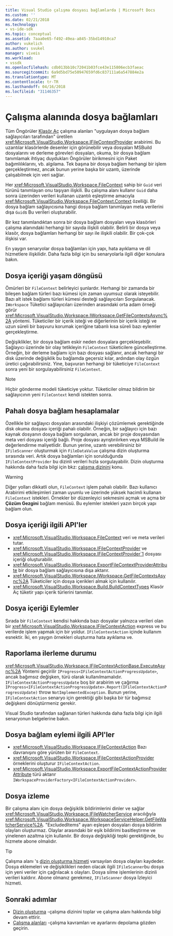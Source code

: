 ```yaml
---
title: Visual Studio çalışma dosyası bağlamlarda | Microsoft Docs
ms.custom: ''
ms.date: 02/21/2018
ms.technology:
- vs-ide-sdk
ms.topic: conceptual
ms.assetid: 7aaa0e65-f492-49ea-a845-35bd14910ca7
author: vukelich
ms.author: svukel
manager: viveis
ms.workload:
- vssdk
ms.openlocfilehash: cdb013bb10c72041b03fce43e115806ecb3faeac
ms.sourcegitcommit: 6a9d5bd75e50947659fd6c837111a6a547884e2a
ms.translationtype: MT
ms.contentlocale: tr-TR
ms.lasthandoff: 04/16/2018
ms.locfileid: "31146357"
---
```

# <a name="workspace-file-contexts"></a>Çalışma alanında dosya bağlamları

Tüm Öngörüler [Klasör Aç](../ide/develop-code-in-visual-studio-without-projects-or-solutions.md) çalışma alanları "uygulayan dosya bağlam sağlayıcıları tarafından" üretilen <xref:Microsoft.VisualStudio.Workspace.IFileContextProvider> arabirimi. Bu uzantılar klasörlerde desenler için görünebilir veya dosyaları MSBuild dosyalarını ve derleme görevleri dosyaları, okuma, bir dosya bağlam tanımlamak ihtiyaç duydukları Öngörüler birikmesini için Paket bağımlılıklarını, vb. algılama. Tek başına bir dosya bağlam herhangi bir işlem gerçekleştirmez, ancak bunun yerine başka bir uzantı, üzerinde çalışabilmek için veri sağlar.

Her <xref:Microsoft.VisualStudio.Workspace.FileContext> sahip bir `Guid` veri türünü tanımlayan onu taşıyan ilişkili. Bu çalışma alanı kullanır `Guid` daha sonra üzerinden verileri kullanan uzantılı eşleştirme amacıyla <xref:Microsoft.VisualStudio.Workspace.FileContext.Context> özelliği. Bir dosya bağlam sağlayıcısına hangi dosya bağlam tanımlayan meta verilerini dışa `Guid`s Bu verileri oluşturabilir.

Bir kez tanımlandıktan sonra bir dosya bağlam dosyaları veya klasörleri çalışma alanındaki herhangi bir sayıda ilişkili olabilir. Belirli bir dosya veya klasör, dosya bağlamları herhangi bir sayı ile ilişkili olabilir. Bir çok-çok ilişkisi var.

En yaygın senaryolar dosya bağlamları için yapı, hata ayıklama ve dil hizmetlere ilişkilidir. Daha fazla bilgi için bu senaryolarla ilgili diğer konulara bakın.

## <a name="file-context-lifecycle"></a>Dosya içeriği yaşam döngüsü

Ömürleri bir `FileContext` belirleyici şunlardır. Herhangi bir zamanda bir bileşen bağlam türleri bazı kümesi için zaman uyumsuz olarak isteyebilir. Bazı alt istek bağlamı türleri kümesi desteği sağlayıcıları Sorgulanacak. `IWorkspace` Tüketici sağlayıcıları üzerinden arasındaki orta adam örneği görür <xref:Microsoft.VisualStudio.Workspace.IWorkspace.GetFileContextsAsync%2A> yöntemi. Tüketiciler bir içerik isteği ve diğerlerinin bir içerik isteği ve uzun süreli bir başvuru korumak içeriğine tabanlı kısa süreli bazı eylemler gerçekleştirme. 

Değişiklikler, bir dosya bağlam eskir neden dosyalara gerçekleşebilir. Sağlayıcı üzerinde bir olay tetikleyin `FileContext` tüketicilere güncelleştirme. Örneğin, bir derleme bağlamı için bazı dosyası sağlanır, ancak herhangi bir disk üzerinde değişiklik bu bağlamda geçersiz kılar, ardından olay özgün üretici çağırabilirsiniz. Yine, başvuran herhangi bir tüketiciye `FileContext` sonra yeni bir sorgulayabilirsiniz `FileContext`.

>[!NOTE]
>Hiçbir gönderme modeli tüketiciye yoktur. Tüketiciler olmaz bildirim bir sağlayıcının yeni `FileContext` kendi istekten sonra.

## <a name="expensive-file-context-computations"></a>Pahalı dosya bağlam hesaplamalar

Özellikle bir sağlayıcı dosyaları arasındaki ilişkiyi çözümlemek gerektiğinde disk okuma dosyası içeriği pahalı olabilir. Örneğin, bir sağlayıcı için bazı kaynak dosyanın dosya bağlam sorgulanan, ancak bir proje dosyasından meta veri dosyası içeriği bağlı. Proje dosyası ayrıştırılırken veya MSBuild ile değerlendirme maliyetlidir. Bunun yerine, uzantı verebilirsiniz bir `IFileScanner` oluşturmak için `FileDataValue` çalışma dizin oluşturma sırasında veri. Artık dosya bağlamları için sorulduğunda `IFileContextProvider` bu dizinli verileri hızla sorgulayabilir. Dizin oluşturma hakkında daha fazla bilgi için bkz: [çalışma dizinini](workspace-indexing.md) konu.

>[!WARNING]
>Diğer yolları dikkatli olun, `FileContext` işlem pahalı olabilir. Bazı kullanıcı Arabirimi etkileşimleri zaman uyumlu ve üzerinde yüksek hacimli kullanan `FileContext` istekleri. Örnekler bir düzenleyici sekmesini açmak ve açma bir **Çözüm Gezgini** bağlam menüsü. Bu eylemler istekleri yazın birçok yapı bağlam olun.

## <a name="file-context-related-apis"></a>Dosya içeriği ilgili API'ler

- <xref:Microsoft.VisualStudio.Workspace.FileContext> veri ve meta verileri tutar.
- <xref:Microsoft.VisualStudio.Workspace.IFileContextProvider> ve <xref:Microsoft.VisualStudio.Workspace.IFileContextProvider`1> dosyası içeriği oluşturabilir.
- <xref:Microsoft.VisualStudio.Workspace.ExportFileContextProviderAttribute> bir dosya bağlam sağlayıcısına dışa aktarır.
- <xref:Microsoft.VisualStudio.Workspace.IWorkspace.GetFileContextsAsync%2A> Tüketiciler için dosya içerikleri almak için kullanılır.
- <xref:Microsoft.VisualStudio.Workspace.Build.BuildContextTypes> Klasör Aç tüketir yapı içerik türlerini tanımlar.

## <a name="file-context-actions"></a>Dosya içeriği Eylemler

Sırada bir `FileContext` kendisi hakkında bazı dosyalar yalnızca verileri olan bir <xref:Microsoft.VisualStudio.Workspace.IFileContextAction> express ve bu verilerde işlem yapmak için bir yoldur. `IFileContextAction` içinde kullanım esnektir. İki, en yaygın örnekleri oluşturma hata ayıklama ve.

## <a name="reporting-progress"></a>Raporlama ilerleme durumu

<xref:Microsoft.VisualStudio.Workspace.IFileContextActionBase.ExecuteAsync%2A> Yöntemi geçirilir `IProgress<IFileContextActionProgressUpdate>`, ancak bağımsız değişken, türü olarak kullanılmamalıdır. `IFileContextActionProgressUpdate` boş bir arabirim ve çağırma `IProgress<IFileContextActionProgressUpdate>.Report(IFileContextActionProgressUpdate)` throw `NotImplementedException`. Bunun yerine, `IFileContextAction` senaryo için gerektiği gibi başka bir tür bağımsız değişkeni dönüştürmeniz gerekir.

Visual Studio tarafından sağlanan türleri hakkında daha fazla bilgi için ilgili senaryonun belgelerine bakın.

## <a name="file-context-action-related-apis"></a>Dosya bağlam eylemi ilgili API'ler

- <xref:Microsoft.VisualStudio.Workspace.IFileContextAction> Bazı davranışını göre yürüten bir `FileContext`.
- <xref:Microsoft.VisualStudio.Workspace.IFileContextActionProvider> örneklerini oluşturur `IFileContextAction`.
- <xref:Microsoft.VisualStudio.Workspace.ExportFileContextActionProviderAttribute> türü aktarır `IWorkspaceProviderFactory<IFileContextActionProvider>`.

## <a name="file-watching"></a>Dosya izleme

Bir çalışma alanı için dosya değişiklik bildirimlerini dinler ve sağlar <xref:Microsoft.VisualStudio.Workspace.IFileWatcherService> aracılığıyla <xref:Microsoft.VisualStudio.Workspace.WorkspaceServiceHelper.GetFileWatcherService%2A>. "ExcludedItems" ayarı eşleşen dosyaları dosya bildirim olayları oluşturmaz. Olaylar arasındaki bir eşik bildirimi basitleştirme ve yinelenen azaltma için kullanılır. Bir dosya değişikliği tepki gerektiğinde, bu hizmete abone olmalıdır.

>[!TIP]
>Çalışma alanı 's [dizin oluşturma hizmeti](workspace-indexing.md) varsayılan dosya olayları kaydeder. Dosya eklemeleri ve değişiklikleri neden olacak ilgili `IFileScanner`bu dosya için yeni veriler için çağrılacak s olayları. Dosya silme işlemlerinin dizinli verileri kaldırır. Abone olmanız gerekmez, `IFileScanner` dosya İzleyici hizmeti.

## <a name="next-steps"></a>Sonraki adımlar

* [Dizin oluşturma](workspace-indexing.md) -çalışma dizinini toplar ve çalışma alanı hakkında bilgi devam ettirir.
* [Çalışma alanları](workspaces.md) -çalışma kavramları ve ayarlarını depolama gözden geçirin.
